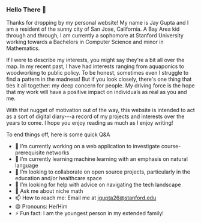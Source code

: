 ### Hello There 👋

Thanks for dropping by my personal website! My name is Jay Gupta and I am a resident of the sunny city of San Jose, California. A Bay Area kid through and through, I am currently a sophomore at Stanford University working towards a Bachelors in Computer Science and minor in Mathematics.

If I were to describe my interests, you might say they're a bit all over the map. In my recent past, I have had interests ranging from aquaponics to woodworking to public policy. To be honest, sometimes even I struggle to find a pattern in the madness! But if you look closely, there's one thing that ties it all together: my deep concern for people. My driving force is the hope that my work will have a positive impact on individuals as real as you and me.

With that nugget of motivation out of the way, this website is intended to act as a sort of digital diary---a record of my projects and interests over the years to come. I hope you enjoy reading as much as I enjoy writing!

To end things off, here is some quick Q&A

- 🔭 I’m currently working on a web application to investigate course-prerequisite networks
- 🌱 I’m currently learning machine learning with an emphasis on natural language
- 👯 I’m looking to collaborate on open source projects, particularly in the education and/or healthcare space
- 🤔 I’m looking for help with advice on navigating the tech landscape
- 💬 Ask me about niche math
- 📫 How to reach me: Email me at jgupta26@stanford.edu
- 😄 Pronouns: He/Him
- ⚡ Fun fact: I am the youngest person in my extended family!

<!--
**JayGupta797/jaygupta797** is a ✨ _special_ ✨ repository because its `README.md` (this file) appears on your GitHub profile.

Here are some ideas to get you started:

- 🔭 I’m currently working on ...
- 🌱 I’m currently learning ...
- 👯 I’m looking to collaborate on ...
- 🤔 I’m looking for help with ...
- 💬 Ask me about ...
- 📫 How to reach me: ...
- 😄 Pronouns: He/Him
- ⚡ Fun fact: ...
-->
